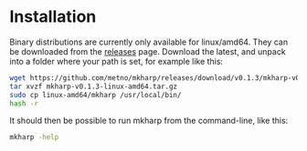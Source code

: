 # Installation

Binary distributions are currently only available for linux/amd64. They can be downloaded from the [releases](https://github.com/metno/mkharp/releases/) page. Download the latest, and unpack into a folder where your path is set, for example like this:

```bash
wget https://github.com/metno/mkharp/releases/download/v0.1.3/mkharp-v0.1.3-linux-amd64.tar.gz
tar xvzf mkharp-v0.1.3-linux-amd64.tar.gz
sudo cp linux-amd64/mkharp /usr/local/bin/
hash -r
```

It should then be possible to run mkharp from the command-line, like this:

```bash
mkharp -help
```


